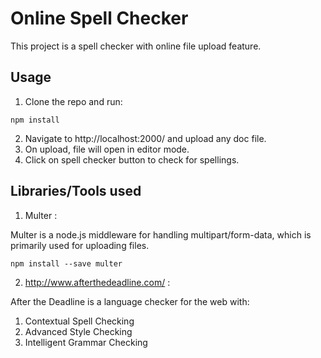 # Online Spell Checker

This project is a spell checker with online file upload feature.

## Usage 

1) Clone the repo and run:

`npm install`

2) Navigate to http://localhost:2000/ and upload any doc file.
3) On upload, file will open in editor mode.
4) Click on spell checker button to check for spellings.

## Libraries/Tools used

1) Multer : 

Multer is a node.js middleware for handling multipart/form-data, which is primarily used for uploading files.

`npm install --save multer`

2) http://www.afterthedeadline.com/ :  

After the Deadline is a language checker for the web with:

1) Contextual Spell Checking
2) Advanced Style Checking
3) Intelligent Grammar Checking

